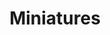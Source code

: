 ---
title: Miniatures
layout: table-of-contents
presentation: grid
order: 200
outputs:
  - pdf
  - html
---